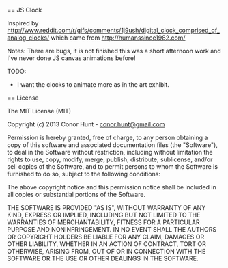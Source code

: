 == JS Clock

Inspired by http://www.reddit.com/r/gifs/comments/1j9ush/digital_clock_comprised_of_analog_clocks/ which came from http://humanssince1982.com/

Notes: There are bugs, it is not finished this was a short afternoon work and I've never done JS canvas animations before!

TODO:
* I want the clocks to animate more as in the art exhibit.

== License

The MIT License (MIT)

Copyright (c) 2013 Conor Hunt - <conor.hunt@gmail.com>

Permission is hereby granted, free of charge, to any person obtaining a copy
of this software and associated documentation files (the "Software"), to deal
in the Software without restriction, including without limitation the rights
to use, copy, modify, merge, publish, distribute, sublicense, and/or sell
copies of the Software, and to permit persons to whom the Software is
furnished to do so, subject to the following conditions:

The above copyright notice and this permission notice shall be included in
all copies or substantial portions of the Software.

THE SOFTWARE IS PROVIDED "AS IS", WITHOUT WARRANTY OF ANY KIND, EXPRESS OR
IMPLIED, INCLUDING BUT NOT LIMITED TO THE WARRANTIES OF MERCHANTABILITY,
FITNESS FOR A PARTICULAR PURPOSE AND NONINFRINGEMENT. IN NO EVENT SHALL THE
AUTHORS OR COPYRIGHT HOLDERS BE LIABLE FOR ANY CLAIM, DAMAGES OR OTHER
LIABILITY, WHETHER IN AN ACTION OF CONTRACT, TORT OR OTHERWISE, ARISING FROM,
OUT OF OR IN CONNECTION WITH THE SOFTWARE OR THE USE OR OTHER DEALINGS IN
THE SOFTWARE.